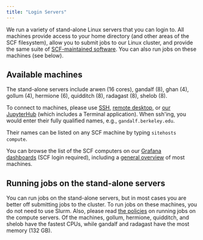 ```yaml
---
title: "Login Servers"
---
```

We run a variety of stand-alone Linux servers that you can login to. All
machines provide access to your home directory (and other areas of the
SCF filesystem), allow you to submit jobs to our Linux cluster, and
provide the same suite of [SCF-maintained software](/software). You can also
run jobs on these machines (see below).

## Available machines

The stand-alone servers include arwen (16 cores), gandalf (8), ghan (4),
gollum (4), hermione (6), quidditch (8), radagast (8), shelob (8).

To connect to machines, please use [SSH](/software/ssh), [remote
desktop](/remote-desktop), or [our JupyterHub](/software/jupyterhub) (which
includes a Terminal application). When ssh'ing, you would enter their fully
qualified names, e.g., `gandalf.berkeley.edu`.

Their names can be listed on any SCF machine by typing `sitehosts
compute`.

You can browse the list of the SCF computers on our [Grafana
dashboards](/monitoring) (SCF login required), including a [general
overview](https://grafana.stat.berkeley.edu/d/overview/1-overview?orgId=1)
of most machines.

## Running jobs on the stand-alone servers

You can run jobs on the stand-alone servers, but in most cases you are better
off submitting jobs to the cluster. To run jobs on these machines, you do not
need to use Slurm. Also, please read [the
policies](/faqs/policies-using-compute-servers) on running jobs on the compute
servers. Of the machines, gollum, hermione, quidditch, and shelob have the
fastest CPUs, while gandalf and radagast have the most memory (132 GB).
